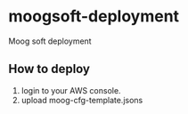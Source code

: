 # moogsoft-deployment
Moog soft deployment 

## How to deploy

1) login to your AWS console.
2) upload moog-cfg-template.jsons

